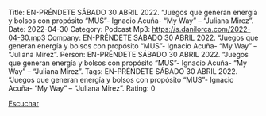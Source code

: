 Title: EN-PRÉNDETE SÁBADO 30 ABRIL 2022. “Juegos que generan energía y bolsos con propósito “MUS”- Ignacio Acuña- “My Way” – “Juliana Mirez”.
Date: 2022-04-30
Category: Podcast
Mp3: https://s.danilorca.com/2022-04-30.mp3
Company: EN-PRÉNDETE SÁBADO 30 ABRIL 2022. “Juegos que generan energía y bolsos con propósito “MUS”- Ignacio Acuña- “My Way” – “Juliana Mirez”.
Person: EN-PRÉNDETE SÁBADO 30 ABRIL 2022. “Juegos que generan energía y bolsos con propósito “MUS”- Ignacio Acuña- “My Way” – “Juliana Mirez”.
Tags: EN-PRÉNDETE SÁBADO 30 ABRIL 2022. “Juegos que generan energía y bolsos con propósito “MUS”- Ignacio Acuña- “My Way” – “Juliana Mirez”.
Rating: 0

<a href="https://s.danilorca.com/2022-04-30.mp3" type="audio/mpeg">
Escuchar
</a>
